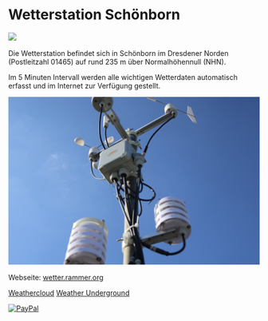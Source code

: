 # Wetterstation Schönborn
<img src='images/logo.png' width='300'>

Die Wetterstation befindet sich in Schönborn im Dresdener Norden (Postleitzahl 01465) auf rund 235 m über Normalhöhennull (NHN).

Im 5 Minuten Intervall werden alle wichtigen Wetterdaten automatisch erfasst und im Internet zur Verfügung gestellt.

<img src='images/station.jpg' width='600'>

Webseite: [wetter.rammer.org](https://wetter.rammer.org)

[Weathercloud](https://app.weathercloud.net/d8388569860)
[Weather Underground](https://www.wunderground.com/dashboard/pws/IDRESD482)

[![PayPal](https://www.paypalobjects.com/webstatic/de_DE/i/de-pp-logo-100px.png)](https://paypal.me/einsjason)
